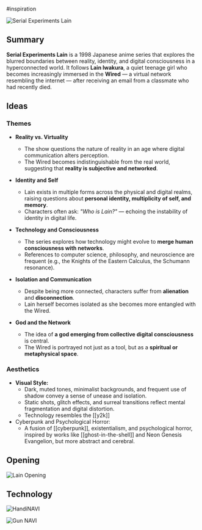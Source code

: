 #inspiration 

![Serial Experiments Lain](https://i.pinimg.com/736x/54/94/8c/54948c80bdfb14f1197763f2d635d1c4.jpg)

## Summary

**Serial Experiments Lain** is a 1998 Japanese anime series that explores the blurred boundaries between reality, identity, and digital consciousness in a hyperconnected world. It follows **Lain Iwakura**, a quiet teenage girl who becomes increasingly immersed in the **Wired** — a virtual network resembling the internet — after receiving an email from a classmate who had recently died.

## Ideas
### Themes
- **Reality vs. Virtuality**
    - The show questions the nature of reality in an age where digital communication alters perception.
    - The Wired becomes indistinguishable from the real world, suggesting that **reality is subjective and networked**.
        
- **Identity and Self**
    - Lain exists in multiple forms across the physical and digital realms, raising questions about **personal identity, multiplicity of self, and memory**.
    - Characters often ask: _"Who is Lain?"_ — echoing the instability of identity in digital life.
        
- **Technology and Consciousness**
    - The series explores how technology might evolve to **merge human consciousness with networks**.
    - References to computer science, philosophy, and neuroscience are frequent (e.g., the Knights of the Eastern Calculus, the Schumann resonance).
        
- **Isolation and Communication**
    - Despite being more connected, characters suffer from **alienation** and **disconnection**.
    - Lain herself becomes isolated as she becomes more entangled with the Wired.
        
- **God and the Network**
    - The idea of **a god emerging from collective digital consciousness** is central.
    - The Wired is portrayed not just as a tool, but as a **spiritual or metaphysical space**.

### Aesthetics
* **Visual Style:**
	* Dark, muted tones, minimalist backgrounds, and frequent use of shadow convey a sense of unease and isolation.
	* Static shots, glitch effects, and surreal transitions reflect mental fragmentation and digital distortion.
	* Technology resembles the [[y2k]]
* Cyberpunk and Psychological Horror:
	* A fusion of [[cyberpunk]], existentialism, and psychological horror, inspired by works like [[ghost-in-the-shell]] and Neon Genesis Evangelion, but more abstract and cerebral.

## Opening

![Lain Opening](https://www.youtube.com/watch?v=MM8RufZr5lw)
## Technology

![HandiNAVI](https://pbs.twimg.com/media/FNjKmDvVUAAz5Od.jpg:large)

![Gun NAVI](https://www.wareriver.com/izzysanime/Navi_gun.jpg)